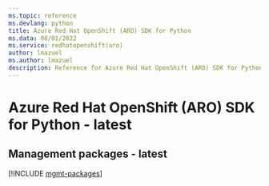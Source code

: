 ```yaml
---
ms.topic: reference
ms.devlang: python
title: Azure Red Hat OpenShift (ARO) SDK for Python
ms.data: 08/01/2022
ms.service: redhatopenshift(aro)
author: lmazuel
ms.author: lmazuel
description: Reference for Azure Red Hat OpenShift (ARO) SDK for Python
---
```

# Azure Red Hat OpenShift (ARO) SDK for Python - latest

## Management packages - latest
[!INCLUDE [mgmt-packages](red-hat-openshift-(aro)-mgmt-index.md)]